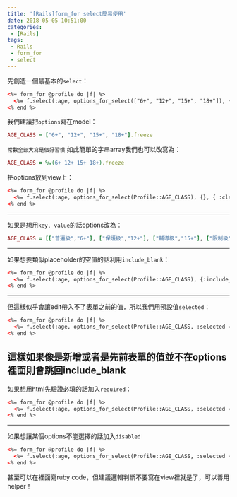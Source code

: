 ```yaml
---
title: '[Rails]form_for select簡易使用'
date: 2018-05-05 10:51:00
categories:
 - [Rails]
tags:
 - Rails
 - form_for
 - select
---
```

先創造一個最基本的`select`：
``` html view.html.erb
<%= form_for @profile do |f| %>
  <%= f.select(:age, options_for_select(["6+", "12+", "15+", "18+"]), {}, { :class => ’style'}) %>
<% end %>
```

我們建議把`options`寫在model：
``` ruby Profile.rb
AGE_CLASS = ["6+", "12+", "15+", "18+"].freeze
```
`常數全部大寫是個好習慣`
如此簡單的字串array我們也可以改寫為：
``` ruby Profile.rb
AGE_CLASS = %w(6+ 12+ 15+ 18+).freeze
```

把options放到view上：
``` html view.html.erb
<%= form_for @profile do |f| %>
  <%= f.select(:age, options_for_select(Profile::AGE_CLASS), {}, { :class => ’style'}) %>
<% end %>
```
---

如果是想用`key, value`的話options改為：
``` ruby Profile.rb
AGE_CLASS = [["普遍級","6+"], ["保護級","12+"], ["輔導級","15+"], ["限制級","18+"]].freeze
```
---

如果想要類似placeholder的空值的話利用`include_blank`：
``` html view.html.erb
<%= form_for @profile do |f| %>
  <%= f.select(:age, options_for_select(Profile::AGE_CLASS), {:include_blank => "請選擇"}, { :class => ’style'}) %>
<% end %>
```
---

但這樣似乎會讓edit帶入不了表單之前的值，所以我們用預設值`selected`：
``` html view.html.erb
<%= form_for @profile do |f| %>
  <%= f.select(:age, options_for_select(Profile::AGE_CLASS, :selected => @profile.age), {:include_blank => "請選擇"}, { :class => ’style'}) %>
<% end %>
```
這樣如果像是新增或者是先前表單的值並不在options裡面則會跳回include_blank
---

如果想用html先驗證必填的話加入`required`：
``` html view.html.erb
<%= form_for @profile do |f| %>
  <%= f.select(:age, options_for_select(Profile::AGE_CLASS, :selected => @profile.age), {:include_blank => "請選擇"}, { :class => ’style', :required => true}) %>
<% end %>
```
---

如果想讓某個options不能選擇的話加入`disabled`
``` html view.html.erb
<%= form_for @profile do |f| %>
  <%= f.select(:age, options_for_select(Profile::AGE_CLASS, :selected => @profile.age, :disabled => "18+"), {:include_blank => "請選擇"}, { :class => ’style', :required => true}) %>
<% end %>
```
甚至可以在裡面寫ruby code，但建議邏輯判斷不要寫在view裡就是了，可以善用helper！
